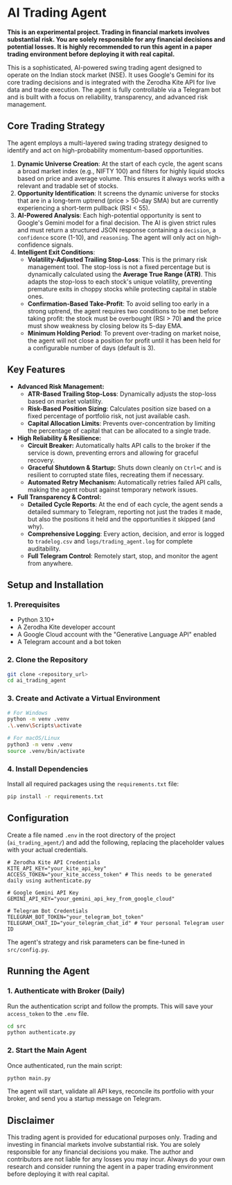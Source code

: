 # AI Trading Agent

**This is an experimental project. Trading in financial markets involves substantial risk. You are solely responsible for any financial decisions and potential losses. It is highly recommended to run this agent in a paper trading environment before deploying it with real capital.**

This is a sophisticated, AI-powered swing trading agent designed to operate on the Indian stock market (NSE). It uses Google's Gemini for its core trading decisions and is integrated with the Zerodha Kite API for live data and trade execution. The agent is fully controllable via a Telegram bot and is built with a focus on reliability, transparency, and advanced risk management.

## Core Trading Strategy

The agent employs a multi-layered swing trading strategy designed to identify and act on high-probability momentum-based opportunities.

1.  **Dynamic Universe Creation**: At the start of each cycle, the agent scans a broad market index (e.g., NIFTY 100) and filters for highly liquid stocks based on price and average volume. This ensures it always works with a relevant and tradable set of stocks.
2.  **Opportunity Identification**: It screens the dynamic universe for stocks that are in a long-term uptrend (price > 50-day SMA) but are currently experiencing a short-term pullback (RSI < 55).
3.  **AI-Powered Analysis**: Each high-potential opportunity is sent to Google's Gemini model for a final decision. The AI is given strict rules and must return a structured JSON response containing a `decision`, a `confidence` score (1-10), and `reasoning`. The agent will only act on high-confidence signals.
4.  **Intelligent Exit Conditions**:
    - **Volatility-Adjusted Trailing Stop-Loss**: This is the primary risk management tool. The stop-loss is not a fixed percentage but is dynamically calculated using the **Average True Range (ATR)**. This adapts the stop-loss to each stock's unique volatility, preventing premature exits in choppy stocks while protecting capital in stable ones.
    - **Confirmation-Based Take-Profit**: To avoid selling too early in a strong uptrend, the agent requires two conditions to be met before taking profit: the stock must be overbought (RSI > 70) **and** the price must show weakness by closing below its 5-day EMA.
    - **Minimum Holding Period**: To prevent over-trading on market noise, the agent will not close a position for profit until it has been held for a configurable number of days (default is 3).

## Key Features

- **Advanced Risk Management:**
  - **ATR-Based Trailing Stop-Loss**: Dynamically adjusts the stop-loss based on market volatility.
  - **Risk-Based Position Sizing**: Calculates position size based on a fixed percentage of portfolio risk, not just available cash.
  - **Capital Allocation Limits**: Prevents over-concentration by limiting the percentage of capital that can be allocated to a single trade.
- **High Reliability & Resilience:**
  - **Circuit Breaker:** Automatically halts API calls to the broker if the service is down, preventing errors and allowing for graceful recovery.
  - **Graceful Shutdown & Startup:** Shuts down cleanly on `Ctrl+C` and is resilient to corrupted state files, recreating them if necessary.
  - **Automated Retry Mechanism:** Automatically retries failed API calls, making the agent robust against temporary network issues.
- **Full Transparency & Control:**
  - **Detailed Cycle Reports**: At the end of each cycle, the agent sends a detailed summary to Telegram, reporting not just the trades it made, but also the positions it held and the opportunities it skipped (and why).
  - **Comprehensive Logging**: Every action, decision, and error is logged to `tradelog.csv` and `logs/trading_agent.log` for complete auditability.
  - **Full Telegram Control**: Remotely start, stop, and monitor the agent from anywhere.

## Setup and Installation

### 1. Prerequisites
- Python 3.10+
- A Zerodha Kite developer account
- A Google Cloud account with the "Generative Language API" enabled
- A Telegram account and a bot token

### 2. Clone the Repository
```bash
git clone <repository_url>
cd ai_trading_agent
```

### 3. Create and Activate a Virtual Environment
```bash
# For Windows
python -m venv .venv
.\.venv\Scripts\activate

# For macOS/Linux
python3 -m venv .venv
source .venv/bin/activate
```

### 4. Install Dependencies
Install all required packages using the `requirements.txt` file:
```bash
pip install -r requirements.txt
```

## Configuration

Create a file named `.env` in the root directory of the project (`ai_trading_agent/`) and add the following, replacing the placeholder values with your actual credentials.

```env
# Zerodha Kite API Credentials
KITE_API_KEY="your_kite_api_key"
ACCESS_TOKEN="your_kite_access_token" # This needs to be generated daily using authenticate.py

# Google Gemini API Key
GEMINI_API_KEY="your_gemini_api_key_from_google_cloud"

# Telegram Bot Credentials
TELEGRAM_BOT_TOKEN="your_telegram_bot_token"
TELEGRAM_CHAT_ID="your_telegram_chat_id" # Your personal Telegram user ID
```

The agent's strategy and risk parameters can be fine-tuned in `src/config.py`.

## Running the Agent

### 1. Authenticate with Broker (Daily)
Run the authentication script and follow the prompts. This will save your `access_token` to the `.env` file.
```bash
cd src
python authenticate.py
```

### 2. Start the Main Agent
Once authenticated, run the main script:
```bash
python main.py
```
The agent will start, validate all API keys, reconcile its portfolio with your broker, and send you a startup message on Telegram.

## Disclaimer

This trading agent is provided for educational purposes only. Trading and investing in financial markets involve substantial risk. You are solely responsible for any financial decisions you make. The author and contributors are not liable for any losses you may incur. Always do your own research and consider running the agent in a paper trading environment before deploying it with real capital.